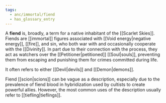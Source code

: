 ```yaml
---
tags:
  - anc/immortal/fiend
  - has_glossary_entry
---
```

A **fiend** is, broadly, a term for a native inhabitant of the [[Scarlet Skies]]. Fiends are [[immortal]] figures associated with [[Void energy|negative energy]], [[fire]], and sin, who both war with and occasionally cooperate with the [[Divinity]]. In part due to their connection with the process, they act as watchers over the [[Petitioner|petitioned]] [[Soul|souls]], preventing them from escaping and punishing them for crimes committed during life.

It often refers to either [[Devil|devils]] and [[Demon|demons]].

Fiend [[scion|scions]] can be vague as a description, especially due to the prevalence of fiend blood in hybridization used by cultists to create powerful allies. However, the most common uses of the description usually refer to [[tiefling|tieflings]].